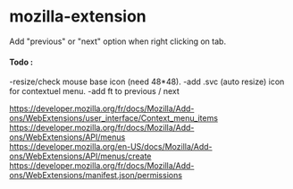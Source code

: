 # mozilla-extension

Add "previous" or "next" option when right clicking on tab.

#### Todo : 
-resize/check mouse base icon (need 48*48).
-add .svc (auto resize) icon for contextuel menu.
-add ft to previous / next

https://developer.mozilla.org/fr/docs/Mozilla/Add-ons/WebExtensions/user_interface/Context_menu_items  
https://developer.mozilla.org/fr/docs/Mozilla/Add-ons/WebExtensions/API/menus  
https://developer.mozilla.org/en-US/docs/Mozilla/Add-ons/WebExtensions/API/menus/create  
https://developer.mozilla.org/fr/docs/Mozilla/Add-ons/WebExtensions/manifest.json/permissions  